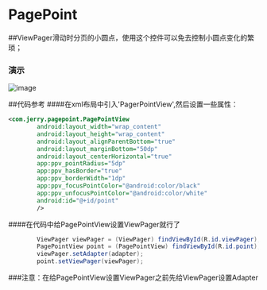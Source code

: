 # PagePoint
##ViewPager滑动时分页的小圆点，使用这个控件可以免去控制小圆点变化的繁琐；

### 演示
![image](https://github.com/llj19900605/PagePoint/raw/master/screenshots/demo.gif)

##代码参考
####在xml布局中引入'PagerPointView',然后设置一些属性：
```xml
<com.jerry.pagepoint.PagePointView
        android:layout_width="wrap_content"
        android:layout_height="wrap_content"
        android:layout_alignParentBottom="true"
        android:layout_marginBottom="50dp"
        android:layout_centerHorizontal="true"
        app:ppv_pointRadius="5dp"
        app:ppv_hasBorder="true"
        app:ppv_borderWidth="1dp"
        app:ppv_focusPointColor="@android:color/black"
        app:ppv_unfocusPointColor="@android:color/white"
        android:id="@+id/point"
        />
```
####在代码中给PagePointView设置ViewPager就行了
```java
        ViewPager viewPager = (ViewPager) findViewById(R.id.viewPager);
        PagePointView point = (PagePointView) findViewById(R.id.point);
        viewPager.setAdapter(adapter);
        point.setViewPager(viewPager);
```
###注意：在给PagePointView设置ViewPager之前先给ViewPager设置Adapter
